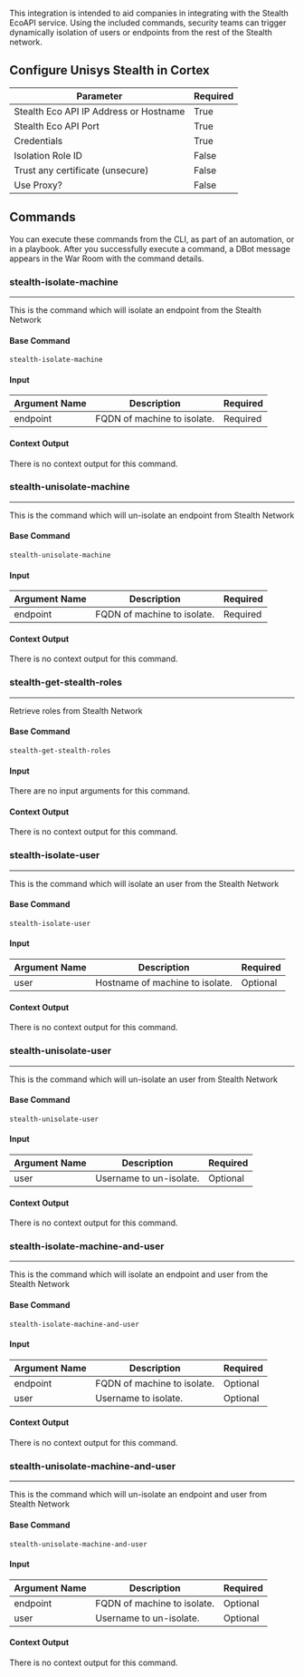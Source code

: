 This integration is intended to aid companies in integrating with the Stealth EcoAPI service.  Using the included commands, security teams can trigger dynamically isolation of users or endpoints from the rest of the Stealth network.  

## Configure Unisys Stealth in Cortex


| **Parameter** | **Required** |
| --- | --- |
| Stealth Eco API IP Address or Hostname | True |
| Stealth Eco API Port | True |
| Credentials | True |
| Isolation Role ID | False |
| Trust any certificate (unsecure) | False |
| Use Proxy? | False |

## Commands

You can execute these commands from the CLI, as part of an automation, or in a playbook.
After you successfully execute a command, a DBot message appears in the War Room with the command details.

### stealth-isolate-machine

***
This is the command which will isolate an endpoint from the Stealth Network


#### Base Command

`stealth-isolate-machine`

#### Input

| **Argument Name** | **Description** | **Required** |
| --- | --- | --- |
| endpoint | FQDN of machine to isolate. | Required | 


#### Context Output

There is no context output for this command.

### stealth-unisolate-machine

***
This is the command which will un-isolate an endpoint from Stealth Network


#### Base Command

`stealth-unisolate-machine`

#### Input

| **Argument Name** | **Description** | **Required** |
| --- | --- | --- |
| endpoint | FQDN of machine to isolate. | Required | 


#### Context Output

There is no context output for this command.

### stealth-get-stealth-roles

***
Retrieve roles from Stealth Network


#### Base Command

`stealth-get-stealth-roles`

#### Input

There are no input arguments for this command.

#### Context Output

There is no context output for this command.

### stealth-isolate-user

***
This is the command which will isolate an user from the Stealth Network


#### Base Command

`stealth-isolate-user`

#### Input

| **Argument Name** | **Description** | **Required** |
| --- | --- | --- |
| user | Hostname of machine to isolate. | Optional | 


#### Context Output

There is no context output for this command.

### stealth-unisolate-user

***
This is the command which will un-isolate an user from Stealth Network


#### Base Command

`stealth-unisolate-user`

#### Input

| **Argument Name** | **Description** | **Required** |
| --- | --- | --- |
| user | Username to un-isolate. | Optional | 


#### Context Output

There is no context output for this command.

### stealth-isolate-machine-and-user

***
This is the command which will isolate an endpoint and user from the Stealth Network


#### Base Command

`stealth-isolate-machine-and-user`

#### Input

| **Argument Name** | **Description** | **Required** |
| --- | --- | --- |
| endpoint | FQDN of machine to isolate. | Optional | 
| user | Username to isolate. | Optional | 


#### Context Output

There is no context output for this command.

### stealth-unisolate-machine-and-user

***
This is the command which will un-isolate an endpoint and user from Stealth Network


#### Base Command

`stealth-unisolate-machine-and-user`

#### Input

| **Argument Name** | **Description** | **Required** |
| --- | --- | --- |
| endpoint | FQDN of machine to isolate. | Optional | 
| user | Username to un-isolate. | Optional | 


#### Context Output

There is no context output for this command.